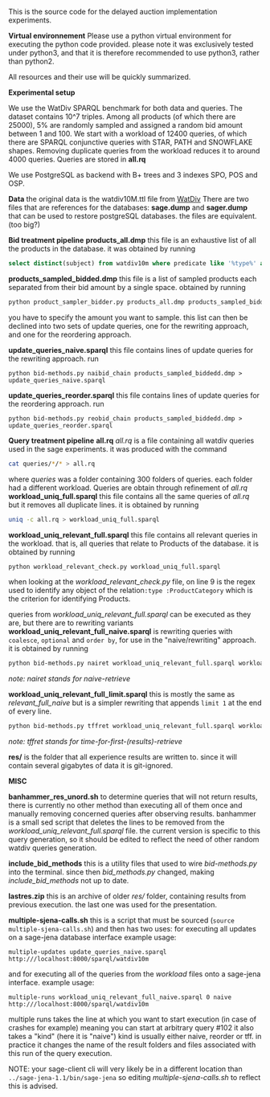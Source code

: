 

This is the source code for the delayed auction implementation experiments.

**Virtual environnement**
Please use a python virtual environment for executing the python code provided.
please note it was exclusively tested under python3, and that it is therefore
recommended to use python3, rather than python2.

All resources and their use will be quickly summarized.

**Experimental setup**

We use the WatDiv  SPARQL benchmark for both data and queries. The
dataset contains 10^7 triples. Among all products (of which there are 25000), 5%
are randomly sampled and assigned a random bid amount between 1 and 100.
We start with a workload of 12400 queries, of which there are SPARQL
conjunctive queries with STAR, PATH and SNOWFLAKE shapes. Removing
duplicate queries from the workload reduces it to around 4000 queries. Queries are stored in 
**all.rq**

We use PostgreSQL as backend with B+ trees and 3 indexes SPO, POS and
OSP.

**Data**
the original data is the watdiv10M.ttl file from [WatDiv](https://dsg.uwaterloo.ca/watdiv/#download)
There are two files that are references for the databases:
**sage.dump** and **sager.dump** that can be used to restore postgreSQL databases.
the files are equivalent. (too big?)

**Bid treatment pipeline**
**products_all.dmp**
this file is an exhaustive list of all the products in the database. it was obtained by running
```sql
select distinct(subject) from watdiv10m where predicate like '%type%' and object like '%ProductCategory%;
```

**products_sampled_bidded.dmp**
this file is a list of sampled products each separated from their bid amount by a single space.
obtained by running
```bash
python product_sampler_bidder.py products_all.dmp products_sampled_bidded.dmp 1250
```
you have to specify the amount you want to sample.
this list can then be declined into two sets of update queries, one for the rewriting approach,
and one for the reordering approach.

**update_queries_naive.sparql**
this file contains lines of update queries for the rewriting approach.
run
```
python bid-methods.py naibid_chain products_sampled_biddedd.dmp > update_queries_naive.sparql
```

**update_queries_reorder.sparql**
this file contains lines of update queries for the reordering approach.
run
```
python bid-methods.py reobid_chain products_sampled_biddedd.dmp > update_queries_reorder.sparql
```

**Query treatment pipeline**
**all.rq**
*all.rq* is a file containing all watdiv queries used in the sage experiments.
it was produced with the command
```bash
cat queries/*/* > all.rq
```
where *queries* was a folder containing 300 folders of queries. each folder had a different workload.
Queries are obtain through refinement of *all.rq*
**workload_uniq_full.sparql**
this file contains all the same queries of *all.rq* but it removes all duplicate lines.
it is obtained by running
```bash
uniq -c all.rq > workload_uniq_full.sparql
```
**workload_uniq_relevant_full.sparql**
this file contains all relevant queries in the workload. that is, all queries that relate to Products of 
the database. it is obtained by running
```bash
python workload_relevant_check.py workload_uniq_full.sparql
```
when looking at the *workload_relevant_check.py* file, on line 9 is
the regex used to identify any object of the relation`:type :ProductCategory`
which is the criterion for identifying Products.

queries from *workload_uniq_relevant_full.sparql* can be executed as they are,
but there are to rewriting variants
**workload_uniq_relevant_full_naive.sparql**
is rewriting queries with `coalesce`, `optional` and `order by`, for use in the
"naive/rewriting" approach.
it is obtained by running
```bash
python bid-methods.py nairet workload_uniq_relevant_full.sparql workload_uniq_relevant_full_naive.sparql
```
*note: nairet stands for naive-retrieve*

**workload_uniq_relevant_full_limit.sparql**
this is mostly the same as *relevant_full_naive* but is a simpler rewriting that appends `limit 1`
at the end of every line.
```bash
python bid-methods.py tffret workload_uniq_relevant_full.sparql workload_uniq_relevant_full_limit.sparql
```
*note: tffret stands for time-for-first-(results)-retrieve*


**res/** is the folder that all experience results are written to.
since it will contain several gigabytes of data it is git-ignored.

**MISC**

**banhammer_res_unord.sh**
to determine queries that will not return results, there is currently no other method than
executing all of them once and manually removing concerned queries after observing results.
banhammer is a small sed script that deletes the lines to be removed from the *workload_uniq_relevant_full.sparql* file.
the current version is specific to this query generation, so it should be edited to reflect the need of other random watdiv queries generation.

**include_bid_methods**
this is a utility files that used to wire *bid-methods.py* into the terminal.
since then *bid_methods.py* changed, making *include_bid_methods* not up to date.

**lastres.zip**
this is an archive of older *res/* folder, containing results from previous execution. the last one was used for the presentation.

**multiple-sjena-calls.sh**
this is a script that must be sourced (`source multiple-sjena-calls.sh`) and then has two uses:
for executing all updates on a sage-jena database interface
example usage:
```
multiple-updates update_queries_naive.sparql http:///localhost:8000/sparql/watdiv10m
```
and for executing all of the queries from the *workload* files onto a sage-jena interface.
example usage:
```
multiple-runs workload_uniq_relevant_full_naive.sparql 0 naive http:///localhost:8000/sparql/watdiv10m
```
multiple runs takes the line at which you want to start execution (in case of crashes for example)
meaning you can start at arbitrary query #102
it also takes a "kind" (here it is "naive")
kind is usually either naive, reorder or tff. in practice it changes the name of the result folders and files associated
with this run of the query execution.

NOTE: your sage-client cli will very likely be in a different location than `../sage-jena-1.1/bin/sage-jena` 
so editing *multiple-sjena-calls.sh* to reflect this is advised.
